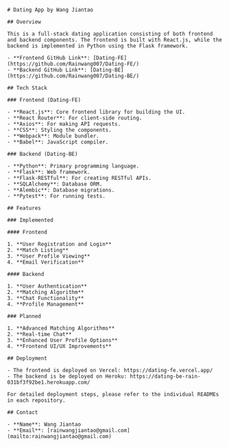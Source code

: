     # Dating App by Wang Jiantao

    ## Overview

    This is a full-stack dating application consisting of both frontend and backend components. The frontend is built with React.js, while the backend is implemented in Python using the Flask framework.

    - **Frontend GitHub Link**: [Dating-FE](https://github.com/Rainwang007/Dating-FE/)
    - **Backend GitHub Link**: [Dating-BE](https://github.com/Rainwang007/Dating-BE/)

    ## Tech Stack

    ### Frontend (Dating-FE)

    - **React.js**: Core frontend library for building the UI.
    - **React Router**: For client-side routing.
    - **Axios**: For making API requests.
    - **CSS**: Styling the components.
    - **Webpack**: Module bundler.
    - **Babel**: JavaScript compiler.

    ### Backend (Dating-BE)

    - **Python**: Primary programming language.
    - **Flask**: Web framework.
    - **Flask-RESTful**: For creating RESTful APIs.
    - **SQLAlchemy**: Database ORM.
    - **Alembic**: Database migrations.
    - **Pytest**: For running tests.

    ## Features

    ### Implemented

    #### Frontend

    1. **User Registration and Login**
    2. **Match Listing**
    3. **User Profile Viewing**
    4. **Email Verification**

    #### Backend

    1. **User Authentication**
    2. **Matching Algorithm**
    3. **Chat Functionality**
    4. **Profile Management**

    ### Planned

    1. **Advanced Matching Algorithms**
    2. **Real-time Chat**
    3. **Enhanced User Profile Options**
    4. **Frontend UI/UX Improvements**

    ## Deployment

    - The frontend is deployed on Vercel: https://dating-fe.vercel.app/
    - The backend is be deployed on Heroku: https://dating-be-rain-031bf3f92be1.herokuapp.com/

    For detailed deployment steps, please refer to the individual READMEs in each repository.

    ## Contact

    - **Name**: Wang Jiantao
    - **Email**: [rainwangjiantao@gmail.com](mailto:rainwangjiantao@gmail.com)
